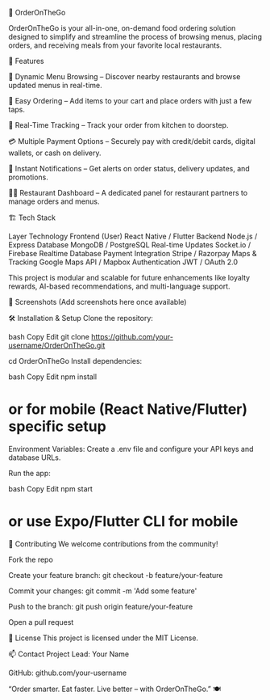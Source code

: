 🍔 OrderOnTheGo

OrderOnTheGo is your all-in-one, on-demand food ordering solution designed to simplify and streamline the process of browsing menus, placing orders, and receiving meals from your favorite local restaurants.

🚀 Features

🧾 Dynamic Menu Browsing – Discover nearby restaurants and browse updated menus in real-time.

🛒 Easy Ordering – Add items to your cart and place orders with just a few taps.

📍 Real-Time Tracking – Track your order from kitchen to doorstep.

💳 Multiple Payment Options – Securely pay with credit/debit cards, digital wallets, or cash on delivery.

🔔 Instant Notifications – Get alerts on order status, delivery updates, and promotions.

🧑‍🍳 Restaurant Dashboard – A dedicated panel for restaurant partners to manage orders and menus.

🏗️ Tech Stack

Layer	Technology
Frontend (User)	React Native / Flutter
Backend	Node.js / Express
Database	MongoDB / PostgreSQL
Real-time Updates	Socket.io / Firebase Realtime Database
Payment Integration	Stripe / Razorpay
Maps & Tracking	Google Maps API / Mapbox
Authentication	JWT / OAuth 2.0

This project is modular and scalable for future enhancements like loyalty rewards, AI-based recommendations, and multi-language support.

📸 Screenshots
(Add screenshots here once available)

🛠️ Installation & Setup
Clone the repository:

bash
Copy
Edit
git clone https://github.com/your-username/OrderOnTheGo.git

cd OrderOnTheGo
Install dependencies:

bash
Copy
Edit
npm install
# or for mobile (React Native/Flutter) specific setup
Environment Variables:
Create a .env file and configure your API keys and database URLs.

Run the app:

bash
Copy
Edit
npm start
# or use Expo/Flutter CLI for mobile
🤝 Contributing
We welcome contributions from the community!

Fork the repo

Create your feature branch: git checkout -b feature/your-feature

Commit your changes: git commit -m 'Add some feature'

Push to the branch: git push origin feature/your-feature

Open a pull request

📄 License
This project is licensed under the MIT License.

📫 Contact
Project Lead: Your Name

GitHub: github.com/your-username

“Order smarter. Eat faster. Live better – with OrderOnTheGo.” 🍽️
